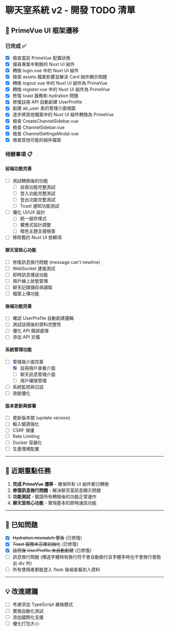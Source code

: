 # 聊天室系統 v2 - 開發 TODO 清單

## 🎯 PrimeVue UI 框架遷移

### 已完成 ✅

- [x] 檢查當前 PrimeVue 配置狀態
- [x] 搜尋專案中剩餘的 Nuxt UI 組件
- [x] 轉換 login.vue 中的 Nuxt UI 組件
- [x] 檢查 assets 檔案影響並解決 Card 組件顯示問題
- [x] 轉換 logout.vue 中的 Nuxt UI 組件為 PrimeVue
- [x] 轉換 register.vue 中的 Nuxt UI 組件為 PrimeVue
- [x] 修復 toast 服務和 hydration 問題
- [x] 修復註冊 API 自動創建 UserProfile
- [x] 創建 ab_user 表的管理介面視圖
- [x] 逐步將其他檔案中的 Nuxt UI 組件轉換為 PrimeVue
- [x] 檢查 CreateChannelSidebar.vue
- [x] 檢查 ChannelSidebar.vue
- [x] 檢查 ChannelSettingsModal.vue
- [x] 檢查其他可能的組件檔案

### 待辦事項 📋

#### 前端功能完善

- [ ] 測試轉換後的功能
  - [ ] 註冊功能完整測試
  - [ ] 登入功能完整測試
  - [ ] 登出功能完整測試
  - [ ] Toast 通知功能測試
- [ ] 優化 UI/UX 設計
  - [ ] 統一組件樣式
  - [ ] 響應式設計調整
  - [ ] 暗色主題支援檢查
- [ ] 移除舊的 Nuxt UI 依賴項

#### 聊天室核心功能

- [ ] 修復訊息換行問題 (message can't newline)
- [ ] WebSocket 連接測試
- [ ] 即時訊息傳送功能
- [ ] 用戶線上狀態管理
- [ ] 聊天記錄儲存與讀取
- [ ] 檔案上傳功能

#### 後端功能完善

- [ ] 確認 UserProfile 自動創建邏輯
- [ ] 測試註冊後的資料完整性
- [ ] 優化 API 錯誤處理
- [ ] 添加 API 文檔

#### 系統管理功能

- [ ] 管理員介面完善
  - [x] 註冊用戶查看介面
  - [ ] 聊天訊息管理介面
  - [ ] 用戶權限管理
- [ ] 系統監控與日誌
- [ ] 效能優化

#### 版本更新與部署

- [ ] 更新版本號 (update version)
- [ ] 輸入驗證強化
- [ ] CSRF 保護
- [ ] Rate Limiting
- [ ] Docker 容器化
- [ ] 生產環境配置

---

## 📝 近期重點任務

1. **完成 PrimeVue 遷移** - 確保所有 UI 組件都已轉換
2. **修復訊息換行問題** - 解決聊天室訊息顯示問題
3. **功能測試** - 驗證所有轉換後的功能正常運作
4. **聊天室核心功能** - 實現基本的即時通訊功能

---

## 🐛 已知問題

- [x] ~~Hydration mismatch 警告~~ (已修復)
- [x] ~~Toast 服務未正確初始化~~ (已修復)
- [x] ~~註冊後 UserProfile 未自動創建~~ (已修復)
- [ ] 訊息換行問題 (傳送字體時有換行符不會自動換行且字體多時也不會換行會跑出 div 外)
- [ ] 所有使用者都能登入 flask 後端查看別人資料

---

## 💡 改進建議

- [ ] 考慮添加 TypeScript 嚴格模式
- [ ] 實施自動化測試
- [ ] 添加國際化支援
- [ ] 優化打包大小
